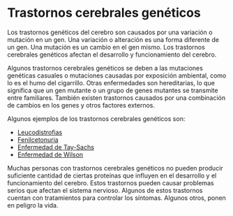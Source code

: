 Trastornos cerebrales genéticos
===============================


Los trastornos genéticos del cerebro son causados por una variación o mutación en un gen. Una variación o alteración es una forma diferente de un gen. Una mutación es un cambio en el gen mismo. Los trastornos cerebrales genéticos afectan el desarrollo y funcionamiento del cerebro. 


Algunos trastornos cerebrales genéticos se deben a las mutaciones genéticas casuales o mutaciones causadas por exposición ambiental, como lo es el humo del cigarrillo. Otras enfermedades son hereditarias, lo que significa que un gen mutante o un grupo de genes mutantes se transmite entre familiares. También existen trastornos causados por una combinación de cambios en los genes y otros factores externos. 


Algunos ejemplos de los trastornos cerebrales genéticos son:

* [Leucodistrofias](https://medlineplus.gov/spanish/leukodystrophies.html)
* [Fenilcetonuria](https://medlineplus.gov/spanish/phenylketonuria.html)
* [Enfermedad de Tay-Sachs](https://medlineplus.gov/spanish/taysachsdisease.html)
* [Enfermedad de Wilson](https://medlineplus.gov/spanish/wilsondisease.html)


Muchas personas con trastornos cerebrales genéticos no pueden producir suficiente cantidad de ciertas proteínas que influyen en el desarrollo y el funcionamiento del cerebro. Estos trastornos pueden causar problemas serios que afectan el sistema nervioso. Algunos de estos trastornos cuentan con tratamientos para controlar los síntomas. Algunos otros, ponen en peligro la vida. 

